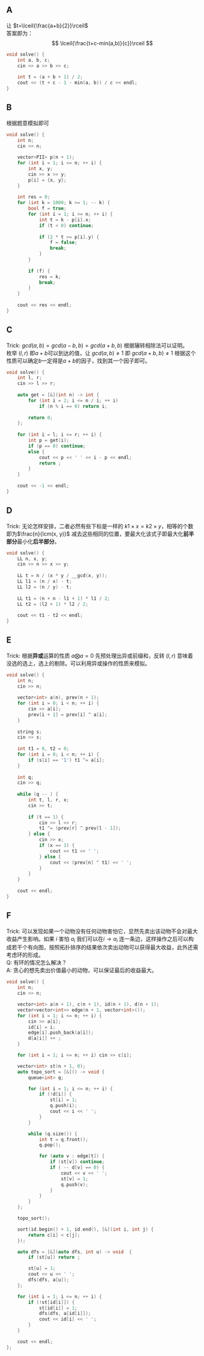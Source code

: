 ## A
让 $t=\lceil{\frac{a+b}{2}}\rceil$      
答案即为：
$$ \lceil{\frac{t+c-min(a,b)}{c}}\rceil $$
``` c++
void solve() {
    int a, b, c;
    cin >> a >> b >> c;
 
    int t = (a + b + 1) / 2;
    cout << (t + c - 1 - min(a, b)) / c << endl;
}
```
## B
根据题意模拟即可
```c++
void solve() {
    int n;
    cin >> n;
 
    vector<PII> p(n + 1);
    for (int i = 1; i <= n; ++ i) {
        int x, y;
        cin >> x >> y;
        p[i] = {x, y};
    }
 
    int res = 0;
    for (int k = 1000; k >= 1; -- k) {
        bool f = true;
        for (int i = 1; i <= n; ++ i) {
            int t = k - p[i].x;
            if (t < 0) continue;
 
            if (2 * t >= p[i].y) { 
                f = false;
                break;
            }
        }
 
        if (f) {
            res = k;
            break;
        }
    }
 
    cout << res << endl;
}
```
## C
Trick: $gcd(a, b) = gcd(a - b,b) = gcd(a + b, b)$ 根据辗转相除法可以证明。      
枚举 $(l, r)$ 即$a+b$可以到达的值，让 $gcd(a, b)\ne 1$ 即 $gcd(a + b, b)\ne 1$ 根据这个性质可以确定$b$一定得是$a + b$的因子，找到其一个因子即可。
``` c++
void solve() {
    int l, r;
    cin >> l >> r;
 
    auto get = [&](int n) -> int {
        for (int i = 2; i <= n / i; ++ i)
            if (n % i == 0) return i;
 
        return 0;
    };
 
    for (int i = l; i <= r; ++ i) {
        int p = get(i);
        if (p == 0) continue;
        else {
            cout << p << ' ' << i - p << endl;
            return ;
        }
    }
 
    cout << -1 << endl;
}
```
## D
Trick: 无论怎样安排，二者必然有些下标是一样的 $k1\times x = k2\times y$，相等的个数即为$\frac{n}{lcm(x, y)}$
减去这些相同的位置，要最大化该式子即最大化**前半部分**最小化**后半部分**。
``` c++
void solve() {
    LL n, x, y;
    cin >> n >> x >> y;
 
    LL t = n / (x * y / __gcd(x, y));
    LL l1 = (n / x) - t;
    LL l2 = (n / y) - t;
 
    LL t1 = (n + n - l1 + 1) * l1 / 2;
    LL t2 = (l2 + 1) * l2 / 2;
 
    cout << t1 - t2 << endl;
}
```
## E
Trick: 根据**异或**运算的性质 $a\bigotimes a = 0$ 先预处理出异或前缀和，反转 $(l, r)$ 意味着没选的选上，选上的剔除。可以利用异或操作的性质来模拟。      
``` c++
void solve() {
    int n;
    cin >> n;
 
    vector<int> a(n), prev(n + 1);
    for (int i = 0; i < n; ++ i) {
        cin >> a[i];
        prev[i + 1] = prev[i] ^ a[i];
    }
 
    string s;
    cin >> s;
 
    int t1 = 0, t2 = 0;
    for (int i = 0; i < n; ++ i) {
        if (s[i] == '1') t1 ^= a[i];
    }
 
    int q;
    cin >> q;
 
    while (q -- ) {
        int t, l, r, x;
        cin >> t;
 
        if (t == 1) {
            cin >> l >> r;
            t1 ^= (prev[r] ^ prev[l - 1]);
        } else {
            cin >> x;
            if (x == 1) {
                cout << t1 << ' ';
            } else {
                cout << (prev[n] ^ t1) << ' ';
            }
        }
    }
 
    cout << endl;
}   
```

## F
Trick: 可以发现如果一个动物没有任何动物害怕它，显然先卖出该动物不会对最大收益产生影响。如果 $i$ 害怕  $a_i$ 我们可以在$i\rightarrow a_i$ 连一条边，这样操作之后可以构成若干个有向图，按照拓扑排序的结果依次卖出动物可以获得最大收益，此外还需考虑环的形成。     
Q: 有环的情况怎么解决？     
A: 贪心的想先卖出价值最小的动物，可以保证最后的收益最大。

``` c++
void solve() {
    int n;
    cin >> n;

    vector<int> a(n + 1), c(n + 1), id(n + 1), d(n + 1);
    vector<vector<int>> edge(n + 1, vector<int>());
    for (int i = 1; i <= n; ++ i) {
        cin >> a[i];
        id[i] = i;
        edge[i].push_back(a[i]);
        d[a[i]] ++ ;
    }

    for (int i = 1; i <= n; ++ i) cin >> c[i];

    vector<int> st(n + 1, 0);
    auto topo_sort = [&]() -> void {
        queue<int> q;

        for (int i = 1; i <= n; ++ i) {
            if (!d[i]) {
                st[i] = 1;
                q.push(i);
                cout << i << ' ';
            }
        }

        while (q.size()) {
            int t = q.front();
            q.pop();

            for (auto v : edge[t]) {
                if (st[v]) continue;
                if ( -- d[v] == 0) {
                    cout << v << ' ';
                    st[v] = 1;
                    q.push(v);
                }
            }
        }
    };

    topo_sort();

    sort(id.begin() + 1, id.end(), [&](int i, int j) {
        return c[i] < c[j];
    });

    auto dfs = [&](auto dfs, int u) -> void  {
        if (st[u]) return ;

        st[u] = 1;
        cout << u << ' ';
        dfs(dfs, a[u]);
    };

    for (int i = 1; i <= n; ++ i) {
        if (!st[id[i]]) {
            st[id[i]] = 1;
            dfs(dfs, a[id[i]]);
            cout << id[i] << ' ';
        }
    }

    cout << endl;
};
```